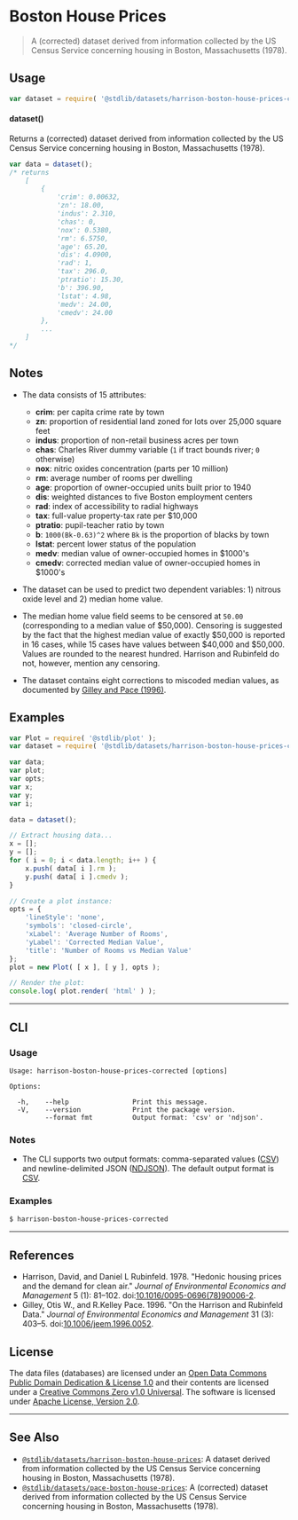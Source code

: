 <!--

@license Apache-2.0

Copyright (c) 2018 The Stdlib Authors.

Licensed under the Apache License, Version 2.0 (the "License");
you may not use this file except in compliance with the License.
You may obtain a copy of the License at

   http://www.apache.org/licenses/LICENSE-2.0

Unless required by applicable law or agreed to in writing, software
distributed under the License is distributed on an "AS IS" BASIS,
WITHOUT WARRANTIES OR CONDITIONS OF ANY KIND, either express or implied.
See the License for the specific language governing permissions and
limitations under the License.

-->

# Boston House Prices

> A (corrected) dataset derived from information collected by the US Census Service concerning housing in Boston, Massachusetts (1978).

<section class="usage">

## Usage

```javascript
var dataset = require( '@stdlib/datasets/harrison-boston-house-prices-corrected' );
```

#### dataset()

Returns a (corrected) dataset derived from information collected by the US Census Service concerning housing in Boston, Massachusetts (1978).

```javascript
var data = dataset();
/* returns
    [
        {
            'crim': 0.00632,
            'zn': 18.00,
            'indus': 2.310,
            'chas': 0,
            'nox': 0.5380,
            'rm': 6.5750,
            'age': 65.20,
            'dis': 4.0900,
            'rad': 1,
            'tax': 296.0,
            'ptratio': 15.30,
            'b': 396.90,
            'lstat': 4.98,
            'medv': 24.00,
            'cmedv': 24.00
        },
        ...
    ]
*/
```

</section>

<!-- /.usage -->

<section class="notes">

## Notes

-   The data consists of 15 attributes:

    -   **crim**: per capita crime rate by town
    -   **zn**: proportion of residential land zoned for lots over 25,000 square feet
    -   **indus**: proportion of non-retail business acres per town
    -   **chas**: Charles River dummy variable (`1` if tract bounds river; `0` otherwise)
    -   **nox**: nitric oxides concentration (parts per 10 million)
    -   **rm**: average number of rooms per dwelling
    -   **age**: proportion of owner-occupied units built prior to 1940
    -   **dis**: weighted distances to five Boston employment centers
    -   **rad**: index of accessibility to radial highways
    -   **tax**: full-value property-tax rate per $10,000
    -   **ptratio**: pupil-teacher ratio by town
    -   **b**: `1000(Bk-0.63)^2` where `Bk` is the proportion of blacks by town
    -   **lstat**: percent lower status of the population
    -   **medv**: median value of owner-occupied homes in $1000's
    -   **cmedv**: corrected median value of owner-occupied homes in $1000's

-   The dataset can be used to predict two dependent variables: 1) nitrous oxide level and 2) median home value.

-   The median home value field seems to be censored at `50.00` (corresponding to a median value of $50,000). Censoring is suggested by the fact that the highest median value of exactly $50,000 is reported in 16 cases, while 15 cases have values between $40,000 and $50,000. Values are rounded to the nearest hundred. Harrison and Rubinfeld do not, however, mention any censoring.

-   The dataset contains eight corrections to miscoded median values, as documented by [Gilley and Pace (1996)][@gilley:1996a].

</section>

<!-- /.notes -->

<section class="examples">

## Examples

<!-- eslint no-undef: "error" -->

```javascript
var Plot = require( '@stdlib/plot' );
var dataset = require( '@stdlib/datasets/harrison-boston-house-prices-corrected' );

var data;
var plot;
var opts;
var x;
var y;
var i;

data = dataset();

// Extract housing data...
x = [];
y = [];
for ( i = 0; i < data.length; i++ ) {
    x.push( data[ i ].rm );
    y.push( data[ i ].cmedv );
}

// Create a plot instance:
opts = {
    'lineStyle': 'none',
    'symbols': 'closed-circle',
    'xLabel': 'Average Number of Rooms',
    'yLabel': 'Corrected Median Value',
    'title': 'Number of Rooms vs Median Value'
};
plot = new Plot( [ x ], [ y ], opts );

// Render the plot:
console.log( plot.render( 'html' ) );
```

</section>

<!-- /.examples -->

* * *

<section class="cli">

## CLI

<section class="usage">

### Usage

```text
Usage: harrison-boston-house-prices-corrected [options]

Options:

  -h,    --help                Print this message.
  -V,    --version             Print the package version.
         --format fmt          Output format: 'csv' or 'ndjson'.
```

</section>

<!-- /.usage -->

<section class="notes">

### Notes

-   The CLI supports two output formats: comma-separated values ([CSV][csv]) and newline-delimited JSON ([NDJSON][ndjson]). The default output format is [CSV][csv].

</section>

<!-- /.notes -->

<section class="examples">

### Examples

```bash
$ harrison-boston-house-prices-corrected
```

</section>

<!-- /.examples -->

</section>

<!-- /.cli -->

* * *

<section class="references">

## References

-   Harrison, David, and Daniel L Rubinfeld. 1978. "Hedonic housing prices and the demand for clean air." _Journal of Environmental Economics and Management_ 5 (1): 81–102. doi:[10.1016/0095-0696(78)90006-2][@harrison:1978a].
-   Gilley, Otis W., and R.Kelley Pace. 1996. "On the Harrison and Rubinfeld Data." _Journal of Environmental Economics and Management_ 31 (3): 403–5. doi:[10.1006/jeem.1996.0052][@gilley:1996a].

</section>

<!-- /.references -->

<!-- <license> -->

## License

The data files (databases) are licensed under an [Open Data Commons Public Domain Dedication & License 1.0][pddl-1.0] and their contents are licensed under a [Creative Commons Zero v1.0 Universal][cc0]. The software is licensed under [Apache License, Version 2.0][apache-license].

<!-- </license> -->

<!-- Section for related `stdlib` packages. Do not manually edit this section, as it is automatically populated. -->

<section class="related">

* * *

## See Also

-   [`@stdlib/datasets/harrison-boston-house-prices`][@stdlib/datasets/harrison-boston-house-prices]: A dataset derived from information collected by the US Census Service concerning housing in Boston, Massachusetts (1978).
-   [`@stdlib/datasets/pace-boston-house-prices`][@stdlib/datasets/pace-boston-house-prices]: A (corrected) dataset derived from information collected by the US Census Service concerning housing in Boston, Massachusetts (1978).

</section>

<!-- /.related -->

<!-- Section for all links. Make sure to keep an empty line after the `section` element and another before the `/section` close. -->

<section class="links">

[@harrison:1978a]: https://doi.org/10.1016/0095-0696%2878%2990006-2

[@gilley:1996a]: https://doi.org/10.1006/jeem.1996.0052

[csv]: https://tools.ietf.org/html/rfc4180

[ndjson]: http://specs.frictionlessdata.io/ndjson/

[pddl-1.0]: http://opendatacommons.org/licenses/pddl/1.0/

[cc0]: https://creativecommons.org/publicdomain/zero/1.0

[apache-license]: https://www.apache.org/licenses/LICENSE-2.0

<!-- <related-links> -->

[@stdlib/datasets/harrison-boston-house-prices]: https://github.com/stdlib-js/datasets/tree/main/harrison-boston-house-prices

[@stdlib/datasets/pace-boston-house-prices]: https://github.com/stdlib-js/datasets/tree/main/pace-boston-house-prices

<!-- </related-links> -->

</section>

<!-- /.links -->
